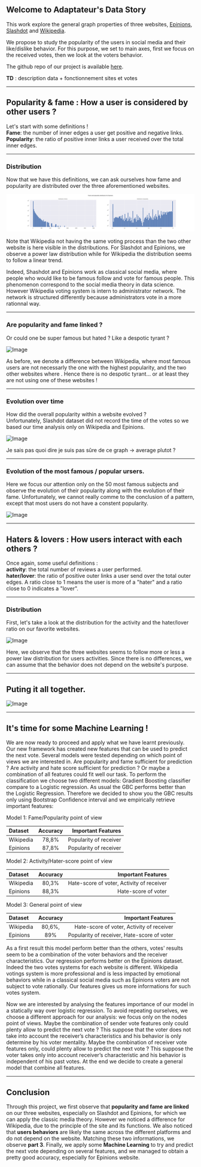 ## Welcome to Adaptateur's Data Story

This work explore the general graph properties of three websites, [Epinions](https://shopping.com/), [Slashdot](https://slashdot.org/) and [Wikipedia](https://en.wikipedia.org/wiki/Main_Page).

We propose to study the popularity of the users in social media and their like/dislike behavior. For this purpose, we set to main axes, first we focus on the received votes, then we look at the voters behavior.

The github repo of our project is available [here](https://github.com/epfl-ada/ada-2020-project-milestone-p3-p3_adaptateur).

**TD** : description data + fonctionnement sites et votes

-----------------

## Popularity & fame : How a user is considered by other users ?

Let's start with some definitions ! \
**Fame**: the number of inner edges a user get positive and negative links. \
**Popularity**: the ratio of positive inner links a user received over the total inner edges.

----------

### Distribution

Now that we have this definitions, we can ask ourselves how fame and popularity are distributed over the three aforementioned websites.

![Image](fame_pop_Epinions.png)

Note that Wikipedia not having the same voting process than the two other website is here visible in the distributions.  For Slashdot and Epinions, we observe a power law distribution while for Wikipedia the distribution seems to follow a linear trend. 

Indeed, Shashdot and Epinions work as classical social media, where people who would like to be famous follow and vote for famous people. This phenomenon correspond to the social media theory in data science. However Wikipedia voting system is intern to administrator network. The network is structured differently because administrators vote in a more rationnal way.

[//]: # (Expliquer comment fonctionne le principe de vote sur les sites -> Epinions/Slashdot vs Wikipedia -> Intro ?)

-----------------

### Are popularity and fame linked ?
Or could one be super famous but hated ? Like a despotic tyrant ?

![Image](src)

As before, we denote a difference between Wikipedia, where most famous users are not necessarly the one with the highest popularity, and the two other websites where . Hence there is no despotic tyrant... or at least they are not using one of these websites !

-----------------

### Evolution over time
How did the overall popularity within a website evolved ? \
Unfortunately, Slashdot dataset did not record the time of the votes so we based our time analysis only on Wikipedia and Epinions.

![Image](src)


Je sais pas quoi dire je suis pas sûre de ce graph -> average plutot ?


---------------

### Evolution of the most famous / popular ursers.

Here we focus our attention only on the 50 most famous subjects and observe the evolution of their popularity along with the evolution of their fame. Unfortunately, we cannot really comme to the conclusion of a pattern, except that most users do not have a constent popularity.

![Image](src)

---------------

## Haters & lovers : How users interact with each others ?

Once again, some useful definitions : \
**activity**: the total number of reviews a user performed. \
**hater/lover**: the ratio of positive outer links a user send over the total outer edges. A ratio close to 1 means the user is more of a "hater" and a ratio close to 0 indicates a "lover".

------------

### Distribution

First, let's take a look at the distribution for the activity and the hater/lover ratio on our favorite websites.

![Image](src)

Here, we observe that the three websites seems to follow more or less a power law distribution for users activities. 
Since there is no differences, we can assume that the behavior does not depend on the website's purpose.

------------

## Puting it all together.

![Image](src)


------------

## It's time for some Machine Learning !

We are now ready to proceed and apply what we have learnt previously. Our new framework has created new features that can be used to predict the next vote. 
Several models were tested depending on which point of views we are interested in. Are popularity and fame sufficient for prediction ? Are activity and hate score sufficient for prediction ?  Or maybe a combination of all features could fit well our task. To perform the classification we choose two different models: Gradient Boosting classifier compare to a Logistic regression. As usual the GBC performs better than the Logistic Regression. Therefore we decided to show you the GBC results only using Bootstrap Confidence interval and we empirically retrieve important features:

Model 1: Fame/Popularity point of view

| Dataset      | Accuracy | Important Features    |
| :------------- | :----------: | -----------: |
| Wikipedia | 78,8% |    Popularity of receiver |
| Epinions | 87,8% | Popularity of receiver |


Model 2: Activity/Hater-score point of view

| Dataset      | Accuracy | Important Features    |
| :------------- | :----------: | -----------: |
| Wikipedia |  80,3% |   Hate-score of voter, Activity of receiver |
| Epinions | 88,3% | Hate-score of voter |

Model 3: General point of view

| Dataset      | Accuracy | Important Features    |
| :------------- | :----------: | -----------: |
| Wikipedia |  80,6%, |  Hate-score of voter, Activity of receiver |
| Epinions | 89% | Popularity of receiver, Hate-score of voter |

As a first result this model perform better than the others, votes' results seem to be a combination of the voter behaviors and the receiver characteristics. Our regression performs better on the Epinions dataset. Indeed the two votes systems for each website is different. Wikipedia votings system is more professional and is less impacted by emotional behaviors while in a classical social media such as Epinions voters are not subject to vote rationally. Our features gives us more informations for such votes system.

Now we are interested by analysing the features importance of our model in a statically way over logistic regression. To avoid repeating ourselves, we choose a different approach for our analysis: we focus only on the nodes point of views. Maybe the combination of sender vote features only could plenty allow to predict the next vote ? This suppose that the voter does not take into account the receiver’s characteristics and his behavior is only determine by his voter mentality. Maybe the combination of receiver vote features only, could plenty allow to predict the next vote ? This suppose the voter takes only into account receiver’s characteristic and his behavior is independent of his past votes. At the end we decide to create a general model that combine all features. 

-------

## Conclusion

Through this project, we first observe that **popularity and fame are linked** on our three websites, especially on Slashdot and Epinions, for which we can apply the classic media theory. However we noticed a difference for Wikipedia, due to the principle of the site and its functions. 
We also noticed that **users behaviors** are likely the same across the different platforms and do not depend on the website. 
Matching these two informations, we observe **part 3**.
Finally, we apply some **Machine Learning** to try and predict the next vote depending on several features, and we managed to obtain a pretty good accuracy, especially for Epinions website. 

